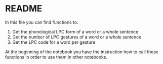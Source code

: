 # README #

In this file you can find functions to:
1) Get the phonological LPC form of a word or a whole sentence
2) Get the number of LPC gestures of a word or a whole sentence
3) Get the LPC code for a word per gesture

At the beginning of the notebook you have the instruction how to call those functions in order to use them in other notebooks.
